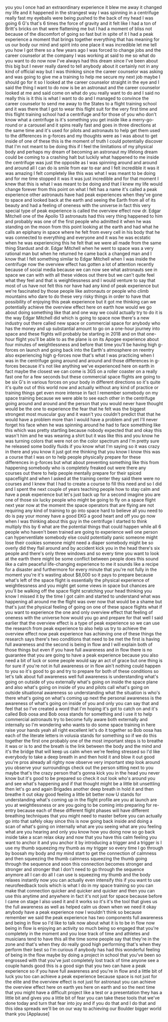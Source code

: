 
you
you
I once had an extraordinary experience
it blew me away it changed my life
and it happened in the strangest way I
was spinning in a centrifuge really fast
my eyeballs were being pushed to the
back of my head I was going 6 G&#39;s that&#39;s
6 times the force of gravity and it felt
like I had a ton of Britt&#39;s bricks on
that were flattening me but I had a
moment of bliss not because of the
discomfort of going so fast but in spite
of it
I had a peak experience a moment that
brings together everything that has
meaning for us our body our mind and
spirit into one place it was incredible
let me tell you how I got there so a few
years ago I was forced to change jobs
and the career counselor at the company
I was working at said to me so what do
you want to do now now I&#39;ve always had
this dream since I&#39;ve been about this
big
but I never really dared to tell anybody
about it certainly not in any kind of
official way but I was thinking since
the career counselor was asking and was
going to give me a training to help me
secure my next job maybe I should go for
it so I looked at the career counselor
straight in the eye and I said the thing
I want to do now is be an astronaut and
the career counselor looked at me and
said come on what do you really want to
do and I said no really this is it this
is what I want to do and I managed to
convince the career counselor to send me
away to the States to a flight training
school and it was there that I got to
wear this flight suit for the very first
time and this flight training school had
a centrifuge and for those of you who
don&#39;t know what a centrifuge is it&#39;s
something you get inside like a
merry-go-round or a carousel and it
spins really fast and goes in three
directions at the same time and it&#39;s
used for pilots and astronauts to help
get them used to the differences in
g-forces and my thoughts were
as I was about to get inside of one of
these this is the moment of truth
I could potentially discover that I&#39;m
not meant to be doing this if I feel the
limitations of my physical body and
perhaps my dream of becoming an
astronaut my lifelong dream could be
coming to a crashing halt
but luckily what happened to me inside
the centrifuge was just the opposite
as I was spinning around and around and
around all I can do is smile from ear to
ear and I felt incredible it was it was
amazing I felt completely like this was
what I was meant to be doing and for me
time stopped it was it was just
incredible and for that moment I knew
that this is what I was meant to be
doing and that I knew my life would
change forever from this point on what I
felt has a name it&#39;s called a peak
experience other astronauts have had
peak experiences when they&#39;ve gone to
space and looked back at the earth and
seeing the Earth from all of its beauty
and had a feeling of oneness with the
universe in fact this very special type
of peak experience is called the
overview effect now dr. Edgar Mitchell
one of the Apollo 13 astronauts had this
very thing happened to him
and probably was one of the first people
who admitted it when he was standing on
the moon from this point looking at the
earth and had what he calls an epiphany
in space where he felt from every cell
in his body that he was connected to
everything and everyone and it was he
was ecstatic when he was experiencing
this he felt that we were all made from
the same thing Stardust and dr. Edgar
Mitchell when he went to space was a
very rational man but when he returned
he came back a changed man and I know
that I felt something similar to Edgar
Mitchell when I was inside the
centrifuge now the overview effect
has gotten a lot of attention recently
because of social media because we can
now see what astronauts see in space we
can with with all these videos out there
but we can&#39;t quite feel what they feel
and that is weightlessness and I would
venture to say that most of us have not
felt this nor have had any kind of peak
experience but we&#39;re fascinated by those
people like astronauts or people who
climb mountains who dare to do these
very risky things in order to have that
possibility of enjoying this peak
experience but it got me thinking can we
potentially achieve the overview effect
here on earth how would we go about
doing something like that and one way we
could actually try to do it is the way
Edgar Mitchell did which is going to
space now there&#39;s a new industry out
there called new space or commercial
space for anybody who has the money and
up substantial amount to go on a
one-hour journey into space and these
flights will probably be starting in
2018 and on that one-hour flight you&#39;ll
be able to as the plane is on its Apogee
experience about four minutes of
weightlessness and before that time
you&#39;ll be having high g-forces on launch
and going back into the Earth&#39;s
atmosphere on reentry also experiencing
high g-forces now that&#39;s what I was
practicing when I was in the centrifuge
going around and around and those
differences in g-forces because it&#39;s not
like anything we&#39;ve experienced here on
earth in fact maybe the closest we can
come is 3GS on a roller coaster on a
really fast one for a few seconds but
these commercial space flights are going
to be six G&#39;s in various forces on your
body in different directions so it&#39;s
quite it&#39;s quite out of this world now
and actually without any kind of
practice or training things get even
more intense
in fact I remember somebody on my space
training
because we were able to see each other
in the centrifuge going around and
around and the person that you would
never have thought would be the one to
experience the fear that he felt was the
biggest strongest most muscular guy and
it wasn&#39;t you couldn&#39;t predict that that
he would have a problem more than I
would have a problem and yet I&#39;ll never
forget his face when he was spinning
around he had to face something like
this which was pretty startling because
nobody expected that and okay this
wasn&#39;t him and he was wearing a shirt
but it was like this and you know he was
turning colors that were not on the
color spectrum and I&#39;m pretty sure he
released some bodily fluids if you know
what I&#39;m saying
so it was crazy in there and you know it
just got me thinking that you know I
know this was a course that I was on to
help people physically prepare for these
differences in g-forces but what about
preventing something like this from
happening somebody who is completely
freaked out were there any courses out
there to help people mentally prepare
for their spiced spaceflight and when I
asked at the training center they said
there were no courses and I knew that I
had to create a course to fill this need
and so I did and I spent the next couple
of years teaching people how to stay
calm and have a peak experience but
let&#39;s just back up for a second imagine
you are one of those six lucky people
who might be going to fly on a space
flight next year now at the moment the
space operators that are flying are not
requiring any kind of training to go
into space hard to believe all you need
to do is pay your money have a good EKG
a good heart and off you go now when I
was thinking about this guy
in the centrifuge I started to think
multiply this by 6 what are the
potential things that could happen while
all 6 people who haven&#39;t been trained
are going to experience well one person
can hyperventilate somebody else could
potentially panic someone might lose
their cookies someone might need a
diaper somebody might be so overly
did they flail around and by accident
kick you in the head there&#39;s six people
and there&#39;s only three windows and so
every time you want to look at the earth
there might be some conflict between
people does this sound like a calm
peaceful life-changing experience to me
it sounds like a recipe for a disaster
and furthermore for every minute that
you&#39;re not fully in the moment you&#39;re
it&#39;s wasting about $8,000 so it pays to
prepare because what&#39;s left of the space
flight is essentially the physical
experience of weightlessness and you
might get some views in space but
chances are you&#39;ll be walking off the
space flight scratching your head
thinking you know I missed it by the
time I got calm and started to
understand what was happening all around
me the flight was over now that would be
a shame but that&#39;s just the physical
feeling of going on one of these space
flights what if you want to experience
the one and only overview effect that
feeling of oneness with the universe how
would you go and prepare for that well I
said earlier that the overview effect is
a type of peak experience so we can use
the research from peak experience to
also help us try to achieve the overview
effect now peak experience has achieving
one of these things the research says
there&#39;s two conditions that need to be
met the first is having full awareness
and the second is being in flow and I
will explain both of those things but
even if you have full awareness and in
flow there is no guarantee that you are
going to have a peak experience because
you also need a bit of luck or some
people would say an act of grace but one
thing is for sure if you&#39;re not in full
awareness or in flow ain&#39;t nothing could
happen to you so it&#39;s good to go and try
to prepare for both of these conditions
so let&#39;s talk about full awareness well
full awareness is understanding what&#39;s
going on outside of you externally
what&#39;s going on inside the space plane
and also what&#39;s going on inside of you
and pilots call what&#39;s going on outside
situational awareness so understanding
what the situation is who&#39;s there
what&#39;s going on what&#39;s coming up next
the personal awareness is the awareness
of what&#39;s going on inside of you and
only you can say that and feel that so
I&#39;ve created a word that I&#39;m hoping it&#39;s
got to catch on and it&#39;s called Bob oosa
and Bob oosa stands for something and i
use it to help commercial astronauts try
to become fully aware both externally
and internally so I&#39;m wondering who
wants to do some space training in here
raise your hands
yeah all right excellent let&#39;s do it
together
so Bob oosa has each of the literate
letters in volusia stands for something
so if we do this together the first one
probably one of the most important steps
is to breathe it was or is to and the
breath is the link between the body and
the mind and it&#39;s the bridge that will
keep us calm when we&#39;re feeling stressed
so I&#39;d like everybody to take a deep
breath in and then hold it and blow it
out good you&#39;re pros already all righty
now observe very important step look
around you observe your surroundings
check out the person sitting next to you
maybe that&#39;s the crazy person that&#39;s
gonna kick you in the head you never
know but it&#39;s good to be prepared so
check it out look who&#39;s around you
and see what&#39;s happening and if that
thought might be a little bit unsettling
then let&#39;s go and again Brigades another
deep breath in hold it and then breathe
it out okay good feeling a little bit
better now U stands for understanding
what&#39;s coming up in the flight profile
are you at launch are you at
weightlessness or are you going to be
coming into preparing for re-entry
because each of these different flight
phases will have different breathing
techniques that you might need to master
before you can actually go into that
safely okay since this is now going back
inside and doing a scan of what&#39;s going
on internally what are you seeing what
are you feeling what are you hearing and
only you know
how you doing now so go back inside take
a scan relax okay and now that you have
this calm feeling you want to anchor it
and you anchor it by introducing a
trigger and a trigger is I use my thumb
squeezing my thumb as my trigger so
every time I go through by boosah my
body and my mind start to get the
connection of calmness and then
squeezing the thumb calmness squeezing
the thumb going through the sequence and
soon this connection becomes stronger
and stronger and stronger that I don&#39;t
need to go through the sequence anymore
all I can do all I can use is squeezing
my thumb and the body relaxes instantly
now you can actually even intensify this
if you want to use neurofeedback tools
which is what I do in my space training
so you can make that connection quicker
and quicker and quicker and then you can
use this anytime and anywhere in fact
it&#39;s not just for space because before I
came on stage I also used it and it
works so it&#39;s it&#39;s the tool that gives
us the full awareness as well as helped
calm us down when we need it okay
anybody have a peak experience now I
wouldn&#39;t think so because remember we
said the peak experience has two
components full awareness and being in
flow so I&#39;d like to talk now about what
it is to be in flow now being in flow is
enjoying an activity so much being so
engaged that you&#39;re completely in the
moment and you lose track of time and
athletes and musicians tend to have this
all the time some people say that
they&#39;re in the zone and that&#39;s when they
do really good high performing that&#39;s
when they perform their best so I&#39;m
curious if anybody has had this
wonderful feeling of being in the flow
maybe by doing a project in school that
you&#39;ve been so engrossed with that
you&#39;ve just completely lost track of
time anyone see a couple hands good this
is a good sign that you two can have a
peak experience so if you have full
awareness and you&#39;re in flow and a
little bit of luck you too can achieve a
peak experience because space is not
just for the elite and the overview
effect is not just for astronaut
you can achieve the overview effect here
on earth yes here on earth and so the
next time that you might have a
difficult project like a test or a
presentation they has a little bit and
gives you a little bit of fear you can
take these tools that we&#39;ve done today
and turn that fear into joy and if you
do that and I do that and this idea
spreads we&#39;ll be on our way to achieving
our Boulder bigger world thank you
[Applause]
